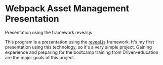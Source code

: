 # Webpack Asset Management Presentation
Presentation using the framework reveal.js

This program is a presentation using the [reveal.js](http://lab.hakim.se/reveal-js/#/) framework. It's my first presentation using this technology, so it's a very simple project.
Gaining experience and preparing for the bootcamp training from Driven-education are the major goals of this project.
